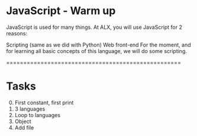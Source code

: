 JavaScript - Warm up
=================================================

JavaScript is used for many things. At ALX, you will use JavaScript for 2 reasons:

Scripting (same as we did with Python)
Web front-end
For the moment, and for learning all basic concepts of this language, we will do some scripting.


===================================================


Tasks
=========

0. First constant, first print
1. 3 languages
2. Loop to languages
3. Object
4. Add file
